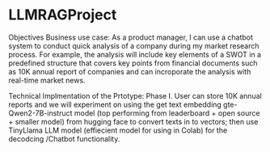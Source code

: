 # LLMRAGProject

Objectives
Business use case: As a product manager, I can use a chatbot system to conduct quick analysis of a company during my market research process. For example, the analysis will include key elements of a SWOT in a predefined structure that covers key points from financial documents such as 10K annual report of companies and can incroporate the analysis with real-time market news.

Technical Implmentation of the Prtotype: Phase I. User can store 10K annual reports and we will experiment on using the get text embedding gte-Qwen2-7B-instruct model (top performing from leaderboard + open source + smaller model) from hugging face to convert texts in to vectors; then use TinyLlama LLM model (effiecient model for using in Colab) for the decodcing /Chatbot functionality.
